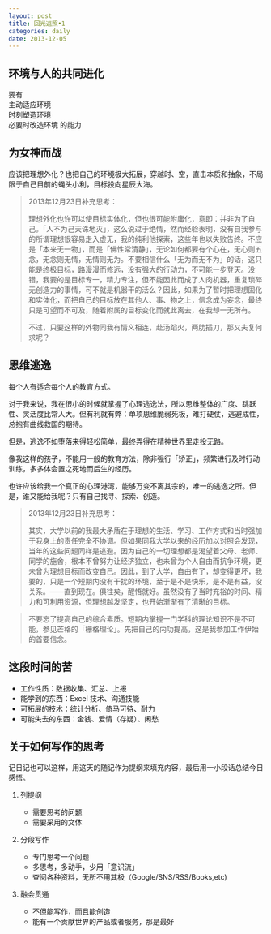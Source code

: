 ```yaml
---
layout: post
title: 回光返照•1
categories: daily
date: 2013-12-05   
---
```



## 环境与人的共同进化

要有  
主动适应环境  
时刻塑造环境  
必要时改造环境 
的能力

## 为女神而战
应该把理想外化？也把自己的环境极大拓展，穿越时、空，直击本质和抽象，不局限于自己目前的蝇头小利，目标投向星辰大海。

> 2013年12月23日补充思考：
> 
> 理想外化也许可以使目标实体化，但也很可能附庸化，意即：并非为了自己。「人不为己天诛地灭」，这么说过于绝情，然而经验表明，没有自我参与的所谓理想很容易走入虚无，我的纯利他探索，这些年也以失败告终。不应是「本来无一物」，而是「佛性常清静」，无论如何都要有个心在，无心则五念，无念则无情，无情则无为。不要相信什么「无为而无不为」的话，这只能是终极目标，路漫漫而修远，没有强大的行动力，不可能一步登天。没错，我要的是目标专一，精力专注，但不能因此而成了人肉机器，重复琐碎无创造力的事情，可不就是机器干的活么？因此，如果为了暂时把理想固化和实体化，而把自己的目标放在其他人、事、物之上，信念成为妄念，最终只是可望而不可及，随着附属的目标变化而就此离去，在我却一无所有。
> 
> 不过，只要这样的外物同我有情义相连，赴汤蹈火，两肋插刀，那又夫复何求呢？

## 思维逃逸
每个人有适合每个人的教育方式。

对于我来说，我在很小的时候就掌握了心理逃逸法，所以思维整体的广度、跳跃性、灵活度比常人大。但有利就有弊：单项思维脆弱死板，难打硬仗，逃避成性，总抱有曲线救国的期待。

但是，逃逸不如堕落来得轻松简单，最终弄得在精神世界里走投无路。

像我这样的孩子，不能用一般的教育方法，除非强行「矫正」，频繁进行及时行动训练，多多体会置之死地而后生的经历。

也许应该给我一个真正的心理港湾，能够万变不离其宗的，唯一的逃逸之所。但是，谁又能给我呢？只有自己找寻、探索、创造。

> 2013年12月23日补充思考：
>
> 其实，大学以前的我最大矛盾在于理想的生活、学习、工作方式和当时强加于我身上的责任完全不协调。但如果同我大学以来的经历加以对照会发现，当年的这些问题同样是逃避。因为自己的一切理想都是渴望着父母、老师、同学的施舍，根本不曾努力让经济独立，也未曾为个人自由而抗争环境，更未曾为理想目标而改变自己。因此，到了大学，自由有了，却变得更坏，我要的，只是一个短期内没有干扰的环境，至于是不是快乐，是不是有益，没关系。——直到现在。俱往矣，醒悟就好。虽然没有了当时充裕的时间、精力和可利用资源，但理想越发坚定，也开始渐渐有了清晰的目标。

> 不要忘了提高自己的综合素质。短期内掌握一门学科的理论知识不是不可能，参见芒格的「栅格理论」。先把自己的内功提高，这是我参加工作伊始的首要信念。

## 这段时间的苦
- 工作性质：数据收集、汇总、上报
- 能学到的东西：Excel 技术、沟通技能
- 可拓展的技术：统计分析、倚马可待、耐力
- 可能失去的东西：金钱、爱情（存疑）、闲愁

## 关于如何写作的思考
记日记也可以这样，用这天的随记作为提纲来填充内容，最后用一小段话总结今日感悟。

1. 列提纲
    * 需要思考的问题
    * 需要采用的文体

2. 分段写作
    * 专门思考一个问题
    * 多思考，多动手，少用「意识流」
    * 查阅各种资料，无所不用其极（Google/SNS/RSS/Books,etc)

3. 融会贯通
    * 不但能写作，而且能创造
    * 能有一个贡献世界的产品或者服务，那是最好
